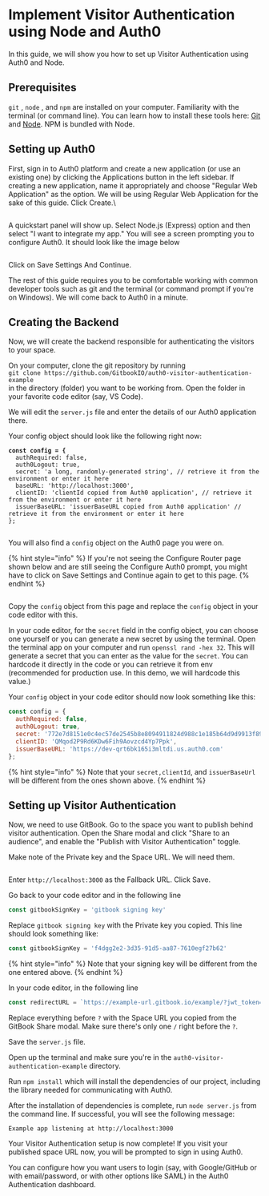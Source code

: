 # Implement Visitor Authentication using Node and Auth0

In this guide, we will show you how to set up Visitor Authentication using Auth0 and Node.

## Prerequisites

`git` , `node` , and `npm` are installed on your computer. Familiarity with the terminal (or command line). You can learn how to install these tools here: [Git](https://git-scm.com/book/en/v2/Getting-Started-Installing-Git) and [Node](https://nodejs.org/en/download). NPM is bundled with Node.

## Setting up Auth0

First, sign in to Auth0 platform and create a new application (or use an existing one) by clicking the Applications button in the left sidebar. If creating a new application, name it appropriately and choose "Regular Web Application" as the option. We will be using Regular Web Application for the sake of this guide. Click Create.\\

<figure><img src="../../.gitbook/assets/Screen Shot 2023-10-25 at 4.52.25 PM.png" alt=""><figcaption></figcaption></figure>

A quickstart panel will show up. Select Node.js (Express) option and then select "I want to integrate my app." You will see a screen prompting you to configure Auth0. It should look like the image below

<figure><img src="../../.gitbook/assets/Screen Shot 2023-10-25 at 4.54.42 PM.png" alt=""><figcaption></figcaption></figure>

Click on Save Settings And Continue.

The rest of this guide requires you to be comfortable working with common developer tools such as git and the terminal (or command prompt if you're on Windows). We will come back to Auth0 in a minute.

## Creating the Backend

Now, we will create the backend responsible for authenticating the visitors to your space.

On your computer, clone the git repository by running\
`git clone https://github.com/GitbookIO/auth0-visitor-authentication-example`\
in the directory (folder) you want to be working from. Open the folder in your favorite code editor (say, VS Code).

We will edit the `server.js` file and enter the details of our Auth0 application there.

Your config object should look like the following right now:

<pre class="language-javascript"><code class="lang-javascript"><strong>const config = {
</strong>  authRequired: false,
  auth0Logout: true,
  secret: 'a long, randomly-generated string', // retrieve it from the environment or enter it here
  baseURL: 'http://localhost:3000',
  clientID: 'clientId copied from Auth0 application', // retrieve it from the environment or enter it here
  issuerBaseURL: 'issuerBaseURL copied from Auth0 application' // retrieve it from the environment or enter it here
};

</code></pre>

You will also find a `config` object on the Auth0 page you were on.

{% hint style="info" %}
If you're not seeing the Configure Router page shown below and are still seeing the Configure Auth0 prompt, you might have to click on Save Settings and Continue again to get to this page.
{% endhint %}

<figure><img src="../../.gitbook/assets/Screen Shot 2023-10-25 at 5.26.32 PM.png" alt=""><figcaption></figcaption></figure>

Copy the `config` object from this page and replace the `config` object in your code editor with this.

In your code editor, for the `secret` field in the config object, you can choose one yourself or you can generate a new secret by using the terminal. Open the terminal app on your computer and run `openssl rand -hex 32`. This will generate a secret that you can enter as the value for the `secret`. You can hardcode it directly in the code or you can retrieve it from env (recommended for production use. In this demo, we will hardcode this value.)

Your `config` object in your code editor should now look something like this:

```javascript
const config = {
  authRequired: false,
  auth0Logout: true,
  secret: '772e7d8151e0c4ec57de2545b8e8094911824d988c1e185b64d9d9913f894224',
  clientID: 'QMqod2P9Rd6KDw6Fih9Aovzcd4Yp7Ppk',
  issuerBaseURL: 'https://dev-qrt6bk165i3mltdi.us.auth0.com'
};
```

{% hint style="info" %}
Note that your `secret,clientId`, and `issuerBaseUrl` will be different from the ones shown above.
{% endhint %}

## Setting up Visitor Authentication

Now, we need to use GitBook. Go to the space you want to publish behind visitor authentication. Open the Share modal and click "Share to an audience", and enable the "Publish with Visitor Authentication" toggle.

Make note of the Private key and the Space URL. We will need them.

<figure><img src="../../.gitbook/assets/image (2) (1).png" alt=""><figcaption></figcaption></figure>

Enter `http://localhost:3000` as the Fallback URL. Click Save.

Go back to your code editor and in the following line

```javascript
const gitbookSignKey = 'gitbook signing key'
```

Replace `gitbook signing key` with the Private key you copied. This line should look something like:

```javascript
const gitbookSignKey = 'f4dgg2e2-3d35-91d5-aa87-7610egf27b62'
```

{% hint style="info" %}
Note that your signing key will be different from the one entered above.
{% endhint %}

In your code editor, in the following line

```javascript
const redirectURL = `https://example-url.gitbook.io/example/?jwt_token=${token}`
```

Replace everything before `?` with the Space URL you copied from the GitBook Share modal. Make sure there's only one `/` right before the `?`.

Save the `server.js` file.

Open up the terminal and make sure you're in the `auth0-visitor-authentication-example` directory.

Run `npm install` which will install the dependencies of our project, including the library needed for communicating with Auth0.

After the installation of dependencies is complete, run `node server.js` from the command line. If successful, you will see the following message:

```
Example app listening at http://localhost:3000
```

Your Visitor Authentication setup is now complete! If you visit your published space URL now, you will be prompted to sign in using Auth0.

You can configure how you want users to login (say, with Google/GitHub or with email/password, or with other options like SAML) in the Auth0 Authentication dashboard.

<figure><img src="../../.gitbook/assets/image (3).png" alt=""><figcaption></figcaption></figure>
